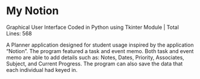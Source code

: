 # My Notion

Graphical User Interface Coded in Python using Tkinter Module | Total Lines: 568 


A Planner application designed for student usage inspired by the application “Notion”. The program featured a task and event memo. 
Both task and event memo are able to add details such as: Notes, Dates, Priority, Associates, Subject, and Current Progress. 
The program can also save the data that each individual had keyed in.

